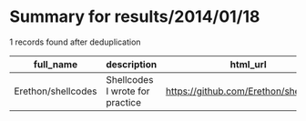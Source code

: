 
# Summary for results/2014/01/18
    
1 records found after deduplication

| full_name | description | html_url | matched_list | matched_count | pushed_at | size | stargazers_count | language | forks_count |
|--------------------|---------------------------------|---------------------------------------|----------------|-----------------|---------------------------|--------|--------------------|------------|---------------|
| Erethon/shellcodes | Shellcodes I wrote for practice | https://github.com/Erethon/shellcodes | ['shellcode'] | 1 | 2014-01-18 23:15:44+00:00 | 136 | 0 | Assembly | 1 |
